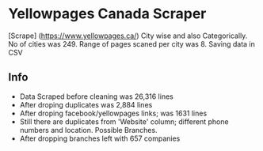 # Yellowpages Canada Scraper
[Scrape] (https://www.yellowpages.ca/) City wise and also Categorically.
No of cities was 249.
Range of pages scaned per city was 8.
Saving data in CSV

## Info
- Data Scraped before cleaning was 26,316 lines
- After droping duplicates was 2,884 lines
- After droping facebook/yellowpages links; was 1631 lines
- Still there are duplicates from 'Website' column; different phone numbers and
  location. Possible Branches.
- After dropping branches left with 657 companies 
